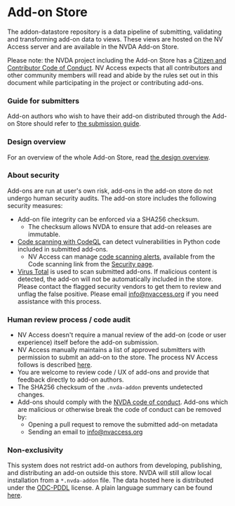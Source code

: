 # Add-on Store

The addon-datastore repository is a data pipeline of submitting, validating and transforming add-on data to views.
These views are hosted on the NV Access server and are available in the NVDA Add-on Store.

Please note: the NVDA project including the Add-on Store has a [Citizen and Contributor Code of Conduct](https://github.com/nvaccess/nvda/blob/master/CODE_OF_CONDUCT.md).
NV Access expects that all contributors and other community members will read and abide by the rules set out in this document while participating in the project or contributing add-ons.

### Guide for submitters
Add-on authors who wish to have their add-on distributed through the Add-on Store should refer to [the submission guide](./docs/submitters/submissionGuide.md).

### Design overview
For an overview of the whole Add-on Store, read [the design overview](./docs/design/designOverview.md).

### About security 
Add-ons are run at user's own risk, add-ons in the add-on store do not undergo human security audits.
The add-on store includes the following security measures:

- Add-on file integrity can be enforced via a SHA256 checksum.
  - The checksum allows NVDA to ensure that add-on releases are immutable.
- [Code scanning with CodeQL](https://docs.github.com/en/code-security/code-scanning/introduction-to-code-scanning/about-code-scanning-with-codeql) can detect vulnerabilities in Python code included in submitted add-ons.
  - NV Access can manage [code scanning alerts](https://docs.github.com/en/code-security/code-scanning/managing-code-scanning-alerts/about-code-scanning-alerts), available from the Code scanning link from the [Security page](https://github.com/nvaccess/addon-datastore/security).
- [Virus Total](https://www.virustotal.com/) is used to scan submitted add-ons.
If malicious content is detected, the add-on will not be automatically included in the store.
Please contact the flagged security vendors to get them to review and unflag the false positive. 
Please email info@nvaccess.org if you need assistance with this process.


### Human review process / code audit
- NV Access doesn't require a manual review of the add-on (code or user experience) itself before the add-on submission.
- NV Access manually maintains a list of approved submitters with permission to submit an add-on to the store.
The process NV Access follows is described [here](./docs/dev/submissionReview.md#approving-an-author-to-submit-to-a-particular-add-on-id-for-the-first-time).
- You are welcome to review code / UX of add-ons and provide that feedback directly to add-on authors.
- The SHA256 checksum of the `.nvda-addon` prevents undetected changes.
- Add-ons should comply with the [NVDA code of conduct](https://github.com/nvaccess/nvda/blob/master/CODE_OF_CONDUCT.md).
Add-ons which are malicious or otherwise break the code of conduct can be removed by:
  - Opening a pull request to remove the submitted add-on metadata
  - Sending an email to <info@nvaccess.org>

### Non-exclusivity
This system does not restrict add-on authors from developing, publishing, and distributing an add-on outside this store.
NVDA will still allow local installation from a `*.nvda-addon` file.
The data hosted here is distributed under the [ODC-PDDL](https://opendatacommons.org/licenses/pddl/1-0/) license.
A plain language summary can be found [here](https://opendatacommons.org/licenses/pddl/summary/).
